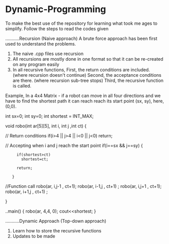 # Dynamic-Programming
To make the best use of the repository for learning what took me ages to simplify.
Follow the steps to read the codes given

...........Recursion (Naive approach)
A brute force approach has been first used to understand the problems.
1) The naive .cpp files use recursion
2) All recursions are mostly done in one format so that it can be re-created on any program easily
3) In all recursive functions,
First, the return conditions are included. (where recursion doesn't continue)
Second, the acceptance conditions are there. (where recursion sub-tree stops)
Third, the recursive function is called.

Example, In a 4x4 Matrix - if a robot can move in all four directions and we have to find the shortest path it can reach reach its
start point (sx, sy), here, (0,0).

int sx=0;
int sy=0;
int shortest = INT_MAX;

void robo(int ar[5][5], int i, int j ,int ct)
{ 

// Return conditions
if(i>4 || j>4 || i<0 || j<0)
 	return;

// Accepting when i and j reach the start point
if(i==sx && j==sy)
  	{ 
	  	
  	 	 if(shortest>ct)
		   shortest=ct;
		   
	   	 return; 
	   
	   }
     
//Function call
robo(ar, i,j-1 , ct+1);
robo(ar, i-1,j , ct+1) ;
robo(ar, i,j+1 , ct+1);
robo(ar, i+1,j , ct+1) ;

}

..main()
{ robo(ar, 4,4, 0);
  cout<<shortest;
}


...........Dynamic Approach (Top-down approach)
1) Learn how to store the recursive functions
2) Updates to be made
